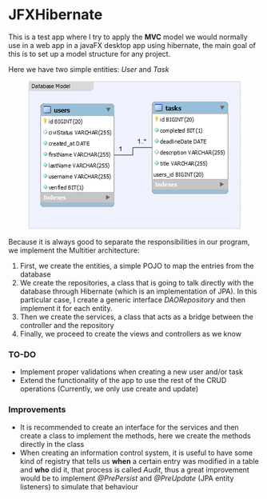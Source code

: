 # JFXHibernate
This is a test app where I try to apply the **MVC** model we would normally use in a web app in a javaFX desktop app using hibernate, the main goal of this is to set up a model structure for any project.

Here we have two simple entities: _User_ and _Task_
<p align="center">
  <img src="https://github.com/DevTony101/JFXHibernate/blob/master/model.png" alt="DatabaseModel" />
</p>

Because it is always good to separate the responsibilities in our program, we implement the Multitier architecture:
1. First, we create the entities, a simple POJO to map the entries from the database
2. We create the repositories, a class that is going to talk directly with the database through Hibernate (which is an implementation of JPA). In this particular case, I create a generic interface _DAORepository_ and then implement it for each entity.
3. Then we create the services, a class that acts as a bridge between the controller and the repository
4. Finally, we proceed to create the views and controllers as we know

### TO-DO
- Implement proper validations when creating a new user and/or task
- Extend the functionality of the app to use the rest of the CRUD operations (Currently, we only use create and update)

### Improvements
- It is recommended to create an interface for the services and then create a class to implement the methods, here we create the methods directly in the class
- When creating an information control system, it is useful to have some kind of registry that tells us **when** a certain entry was modified in a table and **who** did it, that process is called _Audit_, thus a great improvement would be to implement _@PrePersist_ and _@PreUpdate_ (JPA entity listeners) to simulate that behaviour
